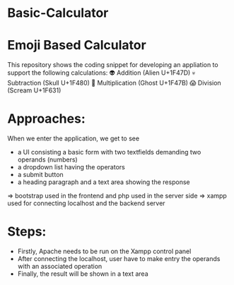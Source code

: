 # Basic-Calculator
# Emoji Based Calculator

This repository shows the coding snippet for developing an appliation to support the following calculations:
👽 Addition (Alien U+1F47D)
💀 Subtraction (Skull U+1F480)
👻 Multiplication (Ghost U+1F47B)
😱 Division (Scream U+1F631)

# Approaches:
When we enter the application, we get to see
- a UI consisting a basic form with two textfields demanding two operands (numbers)
- a dropdown list having the operators
- a submit button
- a heading paragraph and a text area showing the response 

=> bootstrap used in the frontend and php used in the server side
=> xampp used for connecting localhost and the backend server

# Steps:
- Firstly, Apache needs to be run on the Xampp control panel
- After connecting the localhost, user have to make entry the operands with an associated operation
- Finally, the result will be shown in a text area

